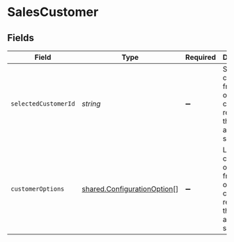 # SalesCustomer


## Fields

| Field                                                                                  | Type                                                                                   | Required                                                                               | Description                                                                            |
| -------------------------------------------------------------------------------------- | -------------------------------------------------------------------------------------- | -------------------------------------------------------------------------------------- | -------------------------------------------------------------------------------------- |
| `selectedCustomerId`                                                                   | *string*                                                                               | :heavy_minus_sign:                                                                     | Selected customer id from the list of customer records on the accounting software.     |
| `customerOptions`                                                                      | [shared.ConfigurationOption](../../../sdk/models/shared/configurationoption.md)[]      | :heavy_minus_sign:                                                                     | List of customer options from the list of customer records on the accounting software. |